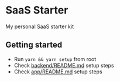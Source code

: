 # SaaS Starter

My personal SaaS starter kit

## Getting started

- Run `yarn && yarn setup` from root
- Check [backend/README.md](backend/README.md) setup steps
- Check [app/README.md](app/README.md) setup steps
